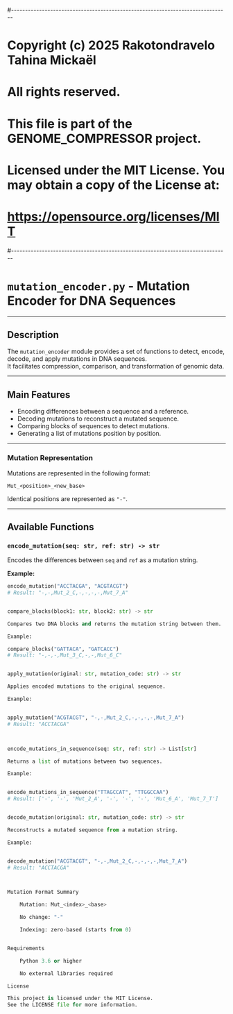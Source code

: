 #------------------------------------------------------------------------------

# Copyright (c) 2025 Rakotondravelo Tahina Mickaël
# All rights reserved.
#
# This file is part of the GENOME_COMPRESSOR project.
#
# Licensed under the MIT License. You may obtain a copy of the License at:
# https://opensource.org/licenses/MIT
#------------------------------------------------------------------------------

# `mutation_encoder.py` - Mutation Encoder for DNA Sequences

---

## Description

The `mutation_encoder` module provides a set of functions to detect, encode, decode, and apply mutations in DNA sequences.  
It facilitates compression, comparison, and transformation of genomic data.

---

## Main Features

- Encoding differences between a sequence and a reference.
- Decoding mutations to reconstruct a mutated sequence.
- Comparing blocks of sequences to detect mutations.
- Generating a list of mutations position by position.

---

### Mutation Representation

Mutations are represented in the following format:

`Mut_<position>_<new_base>`

Identical positions are represented as `"-"`.

---

## Available Functions

### `encode_mutation(seq: str, ref: str) -> str`

Encodes the differences between `seq` and `ref` as a mutation string.

**Example:**

```python
encode_mutation("ACCTACGA", "ACGTACGT")
# Result: "-,-,Mut_2_C,-,-,-,-,Mut_7_A"


compare_blocks(block1: str, block2: str) -> str

Compares two DNA blocks and returns the mutation string between them.

Example:

compare_blocks("GATTACA", "GATCACC")
# Result: "-,-,-,Mut_3_C,-,-,Mut_6_C"


apply_mutation(original: str, mutation_code: str) -> str

Applies encoded mutations to the original sequence.

Example:


apply_mutation("ACGTACGT", "-,-,Mut_2_C,-,-,-,-,Mut_7_A")
# Result: "ACCTACGA"



encode_mutations_in_sequence(seq: str, ref: str) -> List[str]

Returns a list of mutations between two sequences.

Example:


encode_mutations_in_sequence("TTAGCCAT", "TTGGCCAA")
# Result: ['-', '-', 'Mut_2_A', '-', '-', '-', 'Mut_6_A', 'Mut_7_T']


decode_mutation(original: str, mutation_code: str) -> str

Reconstructs a mutated sequence from a mutation string.

Example:


decode_mutation("ACGTACGT", "-,-,Mut_2_C,-,-,-,-,Mut_7_A")
# Result: "ACCTACGA"



Mutation Format Summary

    Mutation: Mut_<index>_<base>

    No change: "-"

    Indexing: zero-based (starts from 0)


Requirements

    Python 3.6 or higher

    No external libraries required

License

This project is licensed under the MIT License.
See the LICENSE file for more information.


